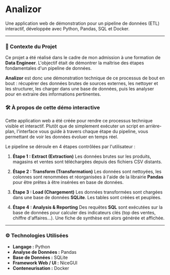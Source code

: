 # Analizor

Une application web de démonstration pour un pipeline de données (ETL) interactif, développée avec Python, Pandas, SQL et Docker.

---

### 🚀 Contexte du Projet

Ce projet a été réalisé dans le cadre de mon admission à une formation de **Data Engineer**. L'objectif était de démontrer la maîtrise des étapes fondamentales d'un pipeline de données.

**Analizor** est donc une démonstration technique de ce processus de bout en bout : récupérer des données brutes de sources externes, les nettoyer et les structurer, les charger dans une base de données, puis les analyser pour en extraire des informations pertinentes.

### 🛠️ À propos de cette démo interactive

Cette application web a été créée pour rendre ce processus technique visible et interactif. Plutôt que de simplement exécuter un script en arrière-plan, l'interface vous guide à travers chaque étape du pipeline, vous permettant de voir les données évoluer en temps réel.

Le pipeline se déroule en 4 étapes contrôlées par l'utilisateur :

1.  **Étape 1 : Extract (Extraction)**
    Les données brutes sur les produits, magasins et ventes sont téléchargées depuis des fichiers CSV distants.

2.  **Étape 2 : Transform (Transformation)**
    Les données sont nettoyées, les colonnes sont renommées et réorganisées à l'aide de la librairie **Pandas** pour être prêtes à être insérées en base de données.

3.  **Étape 3 : Load (Chargement)**
    Les données transformées sont chargées dans une base de données **SQLite**. Les tables sont créées et peuplées.

4.  **Étape 4 : Analysis & Reporting**
    Des requêtes **SQL** sont exécutées sur la base de données pour calculer des indicateurs clés (top des ventes, chiffre d'affaires...). Une fiche de synthèse est alors générée et affichée.

---

### ⚙️ Technologies Utilisées

* **Langage :** Python
* **Analyse de Données :** Pandas
* **Base de Données :** SQLite
* **Framework Web / UI :** NiceGUI
* **Conteneurisation :** Docker